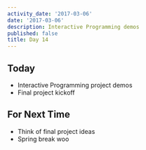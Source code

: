 ```yaml
---
activity_date: '2017-03-06'
date: '2017-03-06'
description: Interactive Programming demos
published: false
title: Day 14
---
```


## Today

* Interactive Programming project demos
* Final project kickoff


## For Next Time

* Think of final project ideas
* Spring break woo

